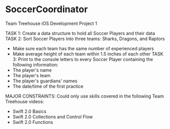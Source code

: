 # SoccerCoordinator
Team Treehouse iOS Development Project 1

TASK 1:
Create a data structure to hold all Soccer Players and their data
TASK 2:
Sort Soccer Players into three teams: Sharks, Dragons, and Raptors
- Make sure each team has the same number of experienced players
- Make average height of each team within 1.5 inches of each other
TASK 3:
Print to the console letters to every Soccer Player containing the following information:
- The player's name
- The player's team
- The player's guardians' names
- The date/time of the first practice
    
MAJOR CONSTRAINTS:
Could only use skills covered in the following Team Treehouse videos:
- Swift 2.0 Basics
- Swift 2.0 Collections and Control Flow
- Swift 2.0 Functions
